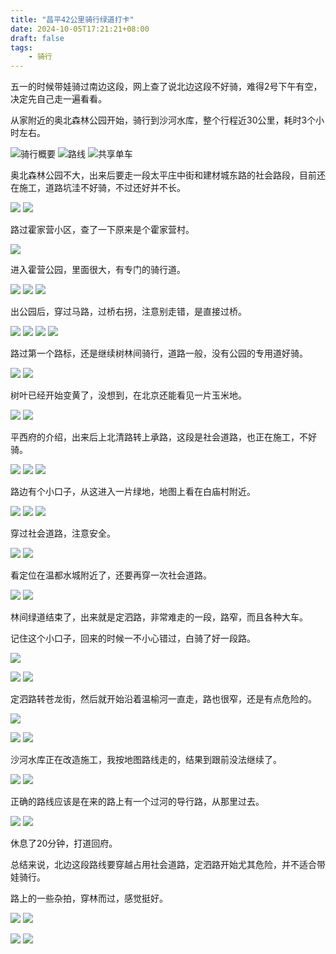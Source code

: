 ```yaml
---
title: "昌平42公里骑行绿道打卡"
date: 2024-10-05T17:21:21+08:00
draft: false
tags:
    - 骑行
---
```


五一的时候带娃骑过南边这段，网上查了说北边这段不好骑，难得2号下午有空，决定先自己走一遍看看。

从家附近的奥北森林公园开始，骑行到沙河水库，整个行程近30公里，耗时3个小时左右。

![骑行概要](WechatIMG55.jpg)
![路线](WechatIMG56.jpg)
![共享单车](WechatIMG57.jpg)

奥北森林公园不大，出来后要走一段太平庄中街和建材城东路的社会路段，目前还在施工，道路坑洼不好骑，不过还好并不长。

![](WechatIMG99.jpg)
![](WechatIMG98.jpg)

路过霍家营小区，查了一下原来是个霍家营村。

![](WechatIMG58.jpg)

进入霍营公园，里面很大，有专门的骑行道。

![](WechatIMG59.jpg)
![](WechatIMG60.jpg)
![](WechatIMG61.jpg)

出公园后，穿过马路，过桥右拐，注意别走错，是直接过桥。

![](WechatIMG66.jpg)
![](WechatIMG63.jpg)
![](WechatIMG64.jpg)
![](WechatIMG65.jpg)

路过第一个路标，还是继续树林间骑行，道路一般，没有公园的专用道好骑。

![](WechatIMG67.jpg)
![](WechatIMG68.jpg)

树叶已经开始变黄了，没想到，在北京还能看见一片玉米地。

![](WechatIMG69.jpg)
![](WechatIMG70.jpg)

平西府的介绍，出来后上北清路转上承路，这段是社会道路，也正在施工，不好骑。

![](WechatIMG71.jpg)
![](WechatIMG72.jpg)
![](WechatIMG73.jpg)

路边有个小口子，从这进入一片绿地，地图上看在白庙村附近。

![](WechatIMG74.jpg)
![](WechatIMG75.jpg)
![](WechatIMG76.jpg)

穿过社会道路，注意安全。

![](WechatIMG79.jpg)
![](WechatIMG80.jpg)

看定位在温都水城附近了，还要再穿一次社会道路。

![](WechatIMG81.jpg)
![](WechatIMG83.jpg)

林间绿道结束了，出来就是定泗路，非常难走的一段，路窄，而且各种大车。

记住这个小口子，回来的时候一不小心错过，白骑了好一段路。

![](WechatIMG85.jpg)

![](WechatIMG84.jpg)
![](WechatIMG86.jpg)

定泗路转苍龙街，然后就开始沿着温榆河一直走，路也很窄，还是有点危险的。

![](WechatIMG87.jpg)

![](WechatIMG88.jpg)
![](WechatIMG90.jpg)

沙河水库正在改造施工，我按地图路线走的，结果到跟前没法继续了。

![](WechatIMG91.jpg)
![](WechatIMG92.jpg)

正确的路线应该是在来的路上有一个过河的导行路，从那里过去。

![](WechatIMG93.jpg)
![](WechatIMG94.jpg)

休息了20分钟，打道回府。


总结来说，北边这段路线要穿越占用社会道路，定泗路开始尤其危险，并不适合带娃骑行。

路上的一些杂拍，穿林而过，感觉挺好。

![](WechatIMG95.jpg)
![](WechatIMG77.jpg)

![](WechatIMG96.jpg)
![](WechatIMG97.jpg)